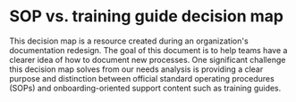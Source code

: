 # SOP vs. training guide decision map

This decision map is a resource created during an organization's documentation redesign. The goal of this document is to help teams have a clearer idea of how to document new processes. One significant challenge this decision map solves from our needs analysis is providing a clear purpose and distinction between official standard operating procedures (SOPs) and onboarding-oriented support content such as training guides.





